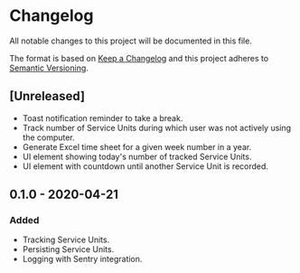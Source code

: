 # Changelog
All notable changes to this project will be documented in this file.

The format is based on [Keep a Changelog](http://keepachangelog.com/en/1.0.0/)
and this project adheres to [Semantic Versioning](http://semver.org/spec/v2.0.0.html).

## [Unreleased]
- Toast notification reminder to take a break.
- Track number of Service Units during which user was not actively using the computer.
- Generate Excel time sheet for a given week number in a year.
- UI element showing today's number of tracked Service Units.
- UI element with countdown until another Service Unit is recorded.

## 0.1.0 - 2020-04-21
### Added
- Tracking Service Units.
- Persisting Service Units.
- Logging with Sentry integration.